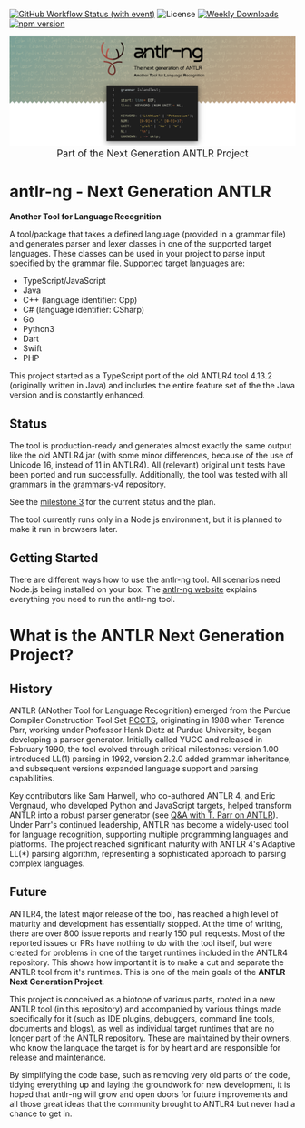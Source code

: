 [![GitHub Workflow Status (with event)](https://img.shields.io/github/actions/workflow/status/mike-lischke/antlr-ng/nodejs.yml?style=for-the-badge&color=green&logo=github)](https://github.com/mike-lischke/antlr-ng/actions/workflows/nodejs.yml)
![License](https://img.shields.io/github/license/mike-lischke/antlr-ng?style=for-the-badge&color=lightgreen)
[![Weekly Downloads](https://img.shields.io/npm/dw/antlr-ng?style=for-the-badge&color=blue)](https://www.npmjs.com/package/antlr-ng)
[![npm version](https://img.shields.io/npm/v/antlr-ng?style=for-the-badge&color=yellow)](https://www.npmjs.com/package/antlr-ng)

<p align="center">
<img src="images/title-image.png" title="ANTLR Next Generation" alt="antlr-ng the parser generator" width="1000"/><br/>
<label style="font-size: 120%">Part of the Next Generation ANTLR Project</label>
</p>


# antlr-ng - Next Generation ANTLR

**Another Tool for Language Recognition**

A tool/package that takes a defined language (provided in a grammar file) and generates  parser and lexer classes in one of the supported target languages. These classes can be used in your project to parse input specified by the grammar file. Supported target languages are:

- TypeScript/JavaScript
- Java
- C++ (language identifier: Cpp)
- C# (language identifier: CSharp)
- Go
- Python3
- Dart
- Swift
- PHP

This project started as a TypeScript port of the old ANTLR4 tool 4.13.2 (originally written in Java) and includes the entire feature set of the the Java version and is constantly enhanced.

## Status

The tool is production-ready and generates almost exactly the same output like the old ANTLR4 jar (with some minor differences, because of the use of Unicode 16, instead of 11 in ANTLR4). All (relevant) original unit tests have been ported and run successfully. Additionally, the tool was tested with all grammars in the [grammars-v4](https://github.com/antlr/grammars-v4) repository.

See the [milestone 3](https://github.com/mike-lischke/antlr-ng/issues/10) for the current status and the plan.

The tool currently runs only in a Node.js environment, but it is planned to make it run in browsers later.

## Getting Started

There are different ways how to use the antlr-ng tool. All scenarios need Node.js being installed on your box. The [antlr-ng website](https://www.antlr-ng.org) explains everything you need to run the antlr-ng tool.

# What is the ANTLR Next Generation Project?

## History

ANTLR (ANother Tool for Language Recognition) emerged from the Purdue Compiler Construction Tool Set [PCCTS](https://www.antlr2.org/history.html), originating in 1988 when Terence Parr, working under Professor Hank Dietz at Purdue University, began developing a parser generator. Initially called YUCC and released in February 1990, the tool evolved through critical milestones: version 1.00 introduced LL(1) parsing in 1992, version 2.2.0 added grammar inheritance, and subsequent versions expanded language support and parsing capabilities.

Key contributors like Sam Harwell, who co-authored ANTLR 4, and Eric Vergnaud, who developed Python and JavaScript targets, helped transform ANTLR into a robust parser generator (see [Q&A with T. Parr on ANTLR](https://dzone.com/articles/qa-with-terence-parr-on-antlr)). Under Parr's continued leadership, ANTLR has become a widely-used tool for language recognition, supporting multiple programming languages and platforms. The project reached significant maturity with ANTLR 4's Adaptive LL(*) parsing algorithm, representing a sophisticated approach to parsing complex languages.

## Future

ANTLR4, the latest major release of the tool, has reached a high level of maturity and development has essentially stopped. At the time of writing, there are over 800 issue reports and nearly 150 pull requests. Most of the reported issues or PRs have nothing to do with the tool itself, but were created for problems in one of the target runtimes included in the ANTLR4 repository. This shows how important it is to make a cut and separate the ANTLR tool from it's runtimes. This is one of the main goals of the **ANTLR Next Generation Project**.

This project is conceived as a biotope of various parts, rooted in a new ANTLR tool (in this repository) and accompanied by various things made specifically for it (such as IDE plugins, debuggers, command line tools, documents and blogs), as well as individual target runtimes that are no longer part of the ANTLR repository. These are maintained by their owners, who know the language the target is for by heart and are responsible for release and maintenance.

By simplifying the code base, such as removing very old parts of the code, tidying everything up and laying the groundwork for new development, it is hoped that antlr-ng will grow and open doors for future improvements and all those great ideas that the community brought to ANTLR4 but never had a chance to get in.
